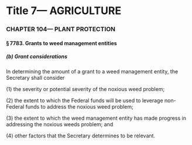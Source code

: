 
# Title 7— AGRICULTURE
### CHAPTER 104— PLANT PROTECTION
#### § 7783. Grants to weed management entities
##### (b) Grant considerations

In determining the amount of a grant to a weed management entity, the Secretary shall consider

(1) the severity or potential severity of the noxious weed problem;

(2) the extent to which the Federal funds will be used to leverage non-Federal funds to address the noxious weed problem;

(3) the extent to which the weed management entity has made progress in addressing the noxious weeds problem; and

(4) other factors that the Secretary determines to be relevant.
